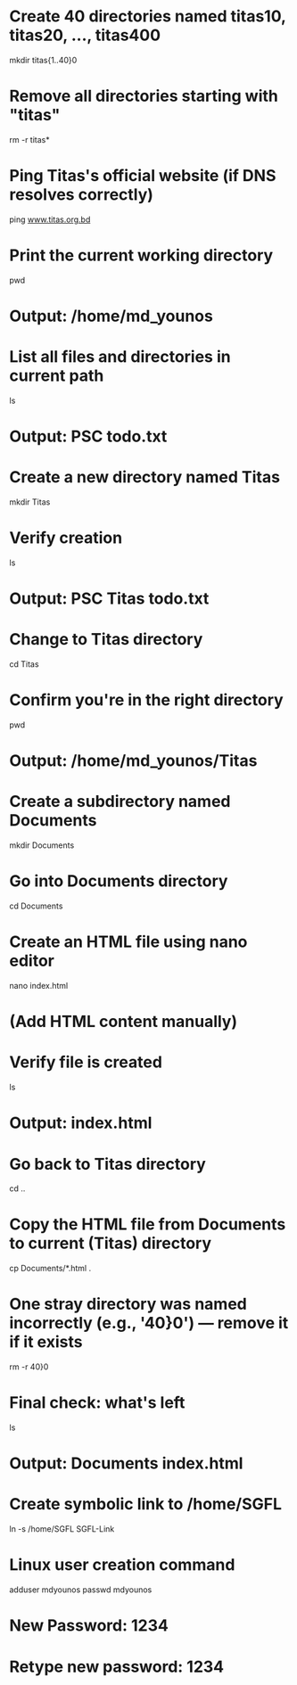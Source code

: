 # Create 40 directories named titas10, titas20, ..., titas400
mkdir titas{1..40}0

# Remove all directories starting with "titas"
rm -r titas*

# Ping Titas's official website (if DNS resolves correctly)
ping www.titas.org.bd

# Print the current working directory
pwd
# Output: /home/md_younos

# List all files and directories in current path
ls
# Output: PSC  todo.txt

# Create a new directory named Titas
mkdir Titas

# Verify creation
ls
# Output: PSC  Titas  todo.txt

# Change to Titas directory
cd Titas

# Confirm you're in the right directory
pwd
# Output: /home/md_younos/Titas

# Create a subdirectory named Documents
mkdir Documents

# Go into Documents directory
cd Documents

# Create an HTML file using nano editor
nano index.html
# (Add HTML content manually)

# Verify file is created
ls
# Output: index.html

# Go back to Titas directory
cd ..

# Copy the HTML file from Documents to current (Titas) directory
cp Documents/*.html .

# One stray directory was named incorrectly (e.g., '40}0') — remove it if it exists
rm -r 40\}0

# Final check: what's left
ls
# Output: Documents  index.html

# Create symbolic link to /home/SGFL
ln -s /home/SGFL SGFL-Link

# Linux user creation command
adduser mdyounos
passwd mdyounos
# New Password: 1234
# Retype new password: 1234